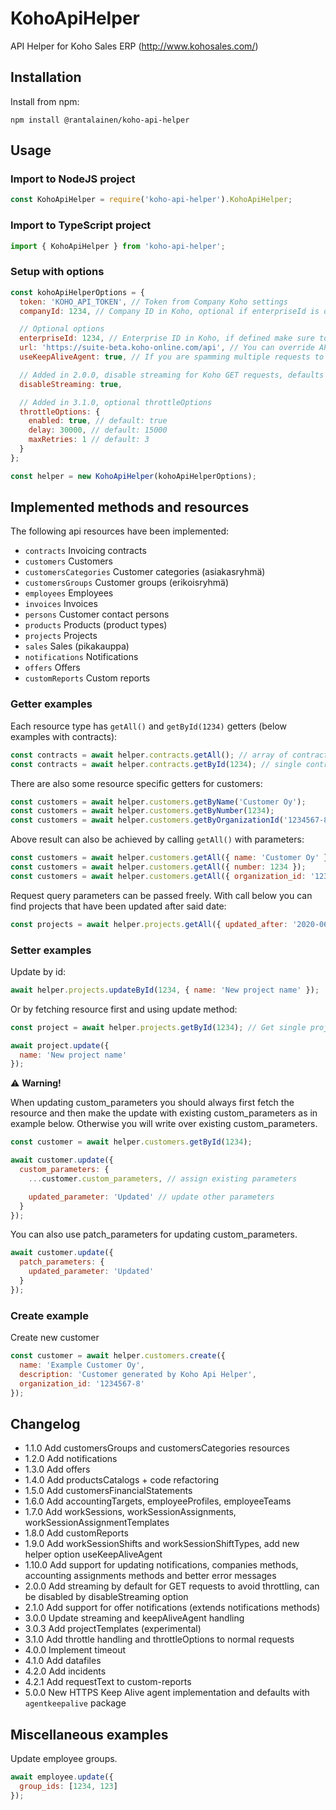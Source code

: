 # KohoApiHelper

API Helper for Koho Sales ERP (<http://www.kohosales.com/>)

## Installation

Install from npm:

```
npm install @rantalainen/koho-api-helper
```

## Usage

### Import to NodeJS project

```javascript
const KohoApiHelper = require('koho-api-helper').KohoApiHelper;
```

### Import to TypeScript project

```javascript
import { KohoApiHelper } from 'koho-api-helper';
```

### Setup with options

```javascript
const kohoApiHelperOptions = {
  token: 'KOHO_API_TOKEN', // Token from Company Koho settings
  companyId: 1234, // Company ID in Koho, optional if enterpriseId is defined

  // Optional options
  enterpriseId: 1234, // Enterprise ID in Koho, if defined make sure to use enterprise token
  url: 'https://suite-beta.koho-online.com/api', // You can override API url with this property
  useKeepAliveAgent: true, // If you are spamming multiple requests to Koho, you should set this to true so that connections are reused

  // Added in 2.0.0, disable streaming for Koho GET requests, defaults to false and GET requests are streamed
  disableStreaming: true,

  // Added in 3.1.0, optional throttleOptions
  throttleOptions: {
    enabled: true, // default: true
    delay: 30000, // default: 15000
    maxRetries: 1 // default: 3
  }
};

const helper = new KohoApiHelper(kohoApiHelperOptions);
```

## Implemented methods and resources

The following api resources have been implemented:

- `contracts` Invoicing contracts
- `customers` Customers
- `customersCategories` Customer categories (asiakasryhmä)
- `customersGroups` Customer groups (erikoisryhmä)
- `employees` Employees
- `invoices` Invoices
- `persons` Customer contact persons
- `products` Products (product types)
- `projects` Projects
- `sales` Sales (pikakauppa)
- `notifications` Notifications
- `offers` Offers
- `customReports` Custom reports

### Getter examples

Each resource type has `getAll()` and `getById(1234)` getters (below examples with contracts):

```javascript
const contracts = await helper.contracts.getAll(); // array of contract instances
const contracts = await helper.contracts.getById(1234); // single contract instance
```

There are also some resource specific getters for customers:

```javascript
const customers = await helper.customers.getByName('Customer Oy');
const customers = await helper.customers.getByNumber(1234);
const customers = await helper.customers.getByOrganizationId('1234567-8');
```

Above result can also be achieved by calling `getAll()` with parameters:

```javascript
const customers = await helper.customers.getAll({ name: 'Customer Oy' });
const customers = await helper.customers.getAll({ number: 1234 });
const customers = await helper.customers.getAll({ organization_id: '1234567-8' });
```

Request query parameters can be passed freely. With call below you can find projects that have been updated after said date:

```javascript
const projects = await helper.projects.getAll({ updated_after: '2020-06-01' });
```

### Setter examples

Update by id:

```javascript
await helper.projects.updateById(1234, { name: 'New project name' });
```

Or by fetching resource first and using update method:

```javascript
const project = await helper.projects.getById(1234); // Get single project instance

await project.update({
  name: 'New project name'
});
```

:warning: **Warning!**

When updating custom_parameters you should always first fetch the resource and then make the update with existing custom_parameters as in example below. Otherwise you will write over existing custom_parameters.

```javascript
const customer = await helper.customers.getById(1234);

await customer.update({
  custom_parameters: {
    ...customer.custom_parameters, // assign existing parameters

    updated_parameter: 'Updated' // update other parameters
  }
});
```

You can also use patch_parameters for updating custom_parameters.

```javascript
await customer.update({
  patch_parameters: {
    updated_parameter: 'Updated'
  }
});
```

### Create example

Create new customer

```javascript
const customer = await helper.customers.create({
  name: 'Example Customer Oy',
  description: 'Customer generated by Koho Api Helper',
  organization_id: '1234567-8'
});
```

## Changelog

- 1.1.0 Add customersGroups and customersCategories resources
- 1.2.0 Add notifications
- 1.3.0 Add offers
- 1.4.0 Add productsCatalogs + code refactoring
- 1.5.0 Add customersFinancialStatements
- 1.6.0 Add accountingTargets, employeeProfiles, employeeTeams
- 1.7.0 Add workSessions, workSessionAssignments, workSessionAssignmentTemplates
- 1.8.0 Add customReports
- 1.9.0 Add workSessionShifts and workSessionShiftTypes, add new helper option useKeepAliveAgent
- 1.10.0 Add support for updating notifications, companies methods, accounting assignments methods and better error messages
- 2.0.0 Add streaming by default for GET requests to avoid throttling, can be disabled by disableStreaming option
- 2.1.0 Add support for offer notifications (extends notifications methods)
- 3.0.0 Update streaming and keepAliveAgent handling
- 3.0.3 Add projectTemplates (experimental)
- 3.1.0 Add throttle handling and throttleOptions to normal requests
- 4.0.0 Implement timeout
- 4.1.0 Add datafiles
- 4.2.0 Add incidents
- 4.2.1 Add requestText to custom-reports
- 5.0.0 New HTTPS Keep Alive agent implementation and defaults with `agentkeepalive` package

## Miscellaneous examples

Update employee groups.

```javascript
await employee.update({
  group_ids: [1234, 123]
});
```
